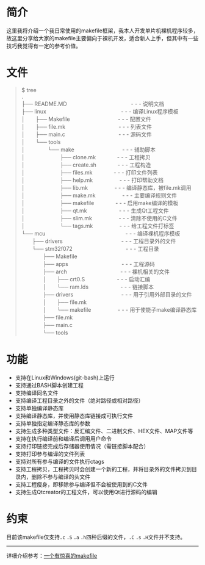 # 简介

这里我将介绍一个我日常使用的makefile框架，我本人开发单片机裸机程序较多，故这里分享给大家的makefile主要偏向于裸机开发，适合新人上手，但其中有一些技巧我觉得有一定的参考价值。

# 文件

> $ tree  
.  
├── README.MD　　　　　　　　　　　　- - - 说明文档  
├── linux　　　　　　　　　　　　　　- - - 编译Linux程序模板  
│　　├── Makefile　　　　　　　　　- - -  配置文件  
│　　├── file.mk　　　　　　　　　　- - - 列表文件  
│　　├── main.c　　　　　　　　　　- - -  源码文件  
│　　└── tools  
│　　 　　└── make　　　　　　　　　- - - 辅助脚本  
│　　 　　 　　├── clone.mk　　　　- - -  工程拷贝  
│　　 　　 　　├── create.sh　　　　- - - 工程构造  
│　　 　　 　　├── files.mk　　　　- - -  打印文件列表  
│　　 　　 　　├── help.mk　　　　　- - - 打印帮助文档  
│　　 　　 　　├── lib.mk　　　　　- - -  编译静态库，被file.mk调用  
│　　 　　 　　├── make.mk　　　　　- - - 主要编译规则文件  
│　　 　　 　　├── makefile　　　　- - -  启用make编译的模板  
│　　 　　 　　├── qt.mk　　　　　　- - - 生成Qt工程文件  
│　　 　　 　　├── slim.mk　　　　　- - - 清除不使用的C文件  
│　　 　　 　　└── tags.mk　　　　　- - - 给工程文件打标签  
└── mcu　　　　　　　　　　　　　　　- - - 编译裸机程序模板  
　　├── drivers　　　　　　　　　　　- - - 工程目录外的文件  
　　└── stm32f072　　　　　　　　　　- - - 工程目录  
　　　　├── Makefile  
　　　　├── apps　　　　　　　　　　- - -  工程源码  
　　　　├── arch　　　　　　　　　　- - -  裸机相关的文件  
　　　　│　　├── crt0.S　　　　　　- - -  启动汇编  
　　　　│　　└── ram.lds　　　　　　- - - 链接脚本  
　　　　├── drivers　　　　　　　　　- - - 用于引用外部目录的文件  
　　　　│　　├── file.mk  
　　　　│　　└── makefile　　　　　- - -  用于使能子make编译静态库  
　　　　├── file.mk  
　　　　├── main.c  
　　　　└── tools  

# 功能

 - 支持在Linux和Windows(git-bash)上运行
 - 支持通过BASH脚本创建工程
 - 支持编译同名文件
 - 支持编译工程目录之外的文件（绝对路径或相对路径）
 - 支持单独编译静态库
 - 支持编译静态库，并使用静态库链接成可执行文件
 - 支持单独指定编译静态库的参数
 - 支持生成多种类型文件：反汇编文件、二进制文件、HEX文件、MAP文件等
 - 支持在执行编译前和编译后调用用户命令
 - 支持打印链接完成后存储器使用情况（需链接脚本配合）
 - 支持打印参与编译的文件列表
 - 支持对所有参与编译的文件执行ctags
 - 支持工程拷贝，工程拷贝时会创建一个新的工程，并将目录外的文件拷贝到目录内，删除不参与编译的头文件
 - 支持工程瘦身，即移除参与编译但不会被使用到的C文件
 - 支持生成Qtcreator的工程文件，可以使用Qt进行源码的编辑

# 约束

目前该makefile仅支持`.c` `.S` `.a` `.h`四种后缀的文件，`.C` `.s` `.H`文件并不支持。

***
详细介绍参考：[一个有惊喜的makefile](https://blog.csdn.net/qq_37858281/article/details/113823231)
